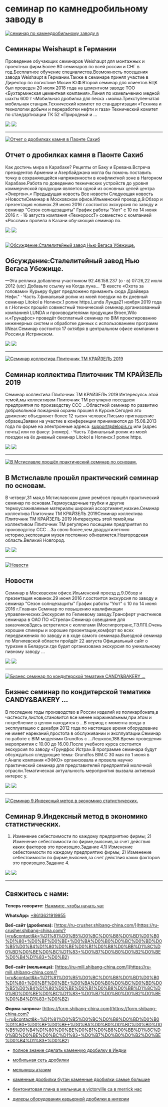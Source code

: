 # семинар по камнедробильному заводу в

<a href="https://swt.shibang-china.com/?l=ru&img&k=%D1%81%D0%B5%D0%BC%D0%B8%D0%BD%D0%B0%D1%80+%D0%BF%D0%BE+%D0%BA%D0%B0%D0%BC%D0%BD%D0%B5%D0%B4%D1%80%D0%BE%D0%B1%D0%B8%D0%BB%D1%8C%D0%BD%D0%BE%D0%BC%D1%83+%D0%B7%D0%B0%D0%B2%D0%BE%D0%B4%D1%83+%D0%B2" target="_blank">![семинар по камнедробильному заводу в](http://static.shibang-china.com/all-800x300/804.jpg)</a>

## Семинары Weishaupt в Германии
Проведение обучающих семинаров Weishaupt для монтажных и проектных фирм.Более 80 семинаров по всей россии и СНГ в год.Бесплатное обучение специалистов.Возможность посещения завода Weishaupt в Германии.Также в семинаре принял участие в Директор по логистике Мосин Ю.Ф.Второй семинар для клиентов БЦК был проведен 20 июля 2018 года на цементном заводе ТОО &#171;Бухтарминская цементная компания&#187;.Линия по измельчению медной шахты 600 т чМобильная дробилка для песка +мойка.Трехступенчатая мобильная станция.Технический комитет по стандартизации &#171;Техника и технологии добычи и переработки нефти и газа&#187; Технический комитет по стандартизации ТК 52 &#171;Природный и …


<a href="https://whatsapp.shibangsoft.com/WhatsApp.php" target="_blank" title="WhatsApp">![](http://static.shibang-china.com/icon/whatsapp.png)</a> <a href="https://swt.shibang-china.com/?l=ru&icon&k=%D1%81%D0%B5%D0%BC%D0%B8%D0%BD%D0%B0%D1%80+%D0%BF%D0%BE+%D0%BA%D0%B0%D0%BC%D0%BD%D0%B5%D0%B4%D1%80%D0%BE%D0%B1%D0%B8%D0%BB%D1%8C%D0%BD%D0%BE%D0%BC%D1%83+%D0%B7%D0%B0%D0%B2%D0%BE%D0%B4%D1%83+%D0%B2" target="_blank">![](http://static.shibang-china.com/icon/chat-ru.png)</a>

---

<a href="https://swt.shibang-china.com/?l=ru&img&k=%D1%81%D0%B5%D0%BC%D0%B8%D0%BD%D0%B0%D1%80+%D0%BF%D0%BE+%D0%BA%D0%B0%D0%BC%D0%BD%D0%B5%D0%B4%D1%80%D0%BE%D0%B1%D0%B8%D0%BB%D1%8C%D0%BD%D0%BE%D0%BC%D1%83+%D0%B7%D0%B0%D0%B2%D0%BE%D0%B4%D1%83+%D0%B2" target="_blank">![Отчет о дробилках камня в Паонте Сахиб](http://static.shibang-china.com/all-800x300/1531.jpg)</a>

## Отчет о дробилках камня в Паонте Сахиб
Как достичь мира в Карабахе? Рецепты от Баку и Еревана.Встреча президентов Армении и Азербайджана могла бы помочь поставить точку в сохраняющейся напряженности в конфликтной зоне в Нагорном Карабахе.Работа по доведению технических устройств до уровня коммерческой продукции является одной из основных целей центра &#171;Энергон&#187;.&#171; Предыдущая новость Все новости Следующая новость &#187;НовостиСеминар в Московском офисе.Ильменский проезд д.9.Обзор и презентация новинок.29 июня 2016 г.состоится экскурсия по заводу и семинар &quot;Сезон солнцезащиты&quot; График работы &quot;Уют&quot; с 10 по 14 июня 2016 г.&nbsp;&#0183;&#32; 16 августа компания &#171;ТехнороссТ&#187; совместно с компанией &#171;Россвик&#187; провела в Казани обучающий семинар по.


<a href="https://whatsapp.shibangsoft.com/WhatsApp.php" target="_blank" title="WhatsApp">![](http://static.shibang-china.com/icon/whatsapp.png)</a> <a href="https://swt.shibang-china.com/?l=ru&icon&k=%D1%81%D0%B5%D0%BC%D0%B8%D0%BD%D0%B0%D1%80+%D0%BF%D0%BE+%D0%BA%D0%B0%D0%BC%D0%BD%D0%B5%D0%B4%D1%80%D0%BE%D0%B1%D0%B8%D0%BB%D1%8C%D0%BD%D0%BE%D0%BC%D1%83+%D0%B7%D0%B0%D0%B2%D0%BE%D0%B4%D1%83+%D0%B2" target="_blank">![](http://static.shibang-china.com/icon/chat-ru.png)</a>

---

<a href="https://swt.shibang-china.com/?l=ru&img&k=%D1%81%D0%B5%D0%BC%D0%B8%D0%BD%D0%B0%D1%80+%D0%BF%D0%BE+%D0%BA%D0%B0%D0%BC%D0%BD%D0%B5%D0%B4%D1%80%D0%BE%D0%B1%D0%B8%D0%BB%D1%8C%D0%BD%D0%BE%D0%BC%D1%83+%D0%B7%D0%B0%D0%B2%D0%BE%D0%B4%D1%83+%D0%B2" target="_blank">![Обсуждение:Сталелитейный завод Нью Вегаса Убежище.](http://static.shibang-china.com/all-800x300/724.jpg)</a>

## Обсуждение:Сталелитейный завод Нью Вегаса Убежище.
—Эта реплика добавлена участником 92.46.158.237 (о &#183; в) 07:26,22 июля 2012 (utc) Добавьте ссылку на Когда луна… &quot;В квесте &#171;Охота за головами&#187; Курьеру будет предложено приманить сюда Драйвера Нефи.&quot;&nbsp;&#0183;&#32;Часть 7.финальный ролик из моей поездки на ёх дневный семинар Litokol в Ногинск.1 ролик https.Lunda Лунда21 ноября 2019 года в г.Ногинск прошёл совместный технический семинар,организованный компанией LUNDA и производителями продукции Broen,Wilo и.&#171;Грундфос&#187; проведёт бесплатный семинар по BIM проектированию инженерных систем и обработке данных с использованием программ liNear.Семинар состоится 17 октября в центральном офисе компании в России,в Истринском.


<a href="https://whatsapp.shibangsoft.com/WhatsApp.php" target="_blank" title="WhatsApp">![](http://static.shibang-china.com/icon/whatsapp.png)</a> <a href="https://swt.shibang-china.com/?l=ru&icon&k=%D1%81%D0%B5%D0%BC%D0%B8%D0%BD%D0%B0%D1%80+%D0%BF%D0%BE+%D0%BA%D0%B0%D0%BC%D0%BD%D0%B5%D0%B4%D1%80%D0%BE%D0%B1%D0%B8%D0%BB%D1%8C%D0%BD%D0%BE%D0%BC%D1%83+%D0%B7%D0%B0%D0%B2%D0%BE%D0%B4%D1%83+%D0%B2" target="_blank">![](http://static.shibang-china.com/icon/chat-ru.png)</a>

---

<a href="https://swt.shibang-china.com/?l=ru&img&k=%D1%81%D0%B5%D0%BC%D0%B8%D0%BD%D0%B0%D1%80+%D0%BF%D0%BE+%D0%BA%D0%B0%D0%BC%D0%BD%D0%B5%D0%B4%D1%80%D0%BE%D0%B1%D0%B8%D0%BB%D1%8C%D0%BD%D0%BE%D0%BC%D1%83+%D0%B7%D0%B0%D0%B2%D0%BE%D0%B4%D1%83+%D0%B2" target="_blank">![Семинар коллектива Плиточник ТМ КРАЙЗЕЛЬ 2019](http://static.shibang-china.com/all-800x300/132.jpg)</a>

## Семинар коллектива Плиточник ТМ КРАЙЗЕЛЬ 2019
Семинар коллектива Плиточник ТМ КРАЙЗЕЛЬ 2019 Интересуясь этой темой,мы коллективом Плиточник ТМ регулярно посещаем предприятия по производству ССС …Областной семинар по развитию добровольной пожарной охраны прошел в Курске.Сегодня это движение объединяет более 12 тысяч человек.Письмо приглашение образецЗаявки на участие в конференции принимаются до 15.08.2013 года по форме на электронные адреса: support@delopis.ru или [адрес почты] или по факсу: [номер].&nbsp;&#0183;&#32;Часть 7.финальный ролик из моей поездки на ёх дневный семинар Litokol в Ногинск.1 ролик https.


<a href="https://whatsapp.shibangsoft.com/WhatsApp.php" target="_blank" title="WhatsApp">![](http://static.shibang-china.com/icon/whatsapp.png)</a> <a href="https://swt.shibang-china.com/?l=ru&icon&k=%D1%81%D0%B5%D0%BC%D0%B8%D0%BD%D0%B0%D1%80+%D0%BF%D0%BE+%D0%BA%D0%B0%D0%BC%D0%BD%D0%B5%D0%B4%D1%80%D0%BE%D0%B1%D0%B8%D0%BB%D1%8C%D0%BD%D0%BE%D0%BC%D1%83+%D0%B7%D0%B0%D0%B2%D0%BE%D0%B4%D1%83+%D0%B2" target="_blank">![](http://static.shibang-china.com/icon/chat-ru.png)</a>

---

<a href="https://swt.shibang-china.com/?l=ru&img&k=%D1%81%D0%B5%D0%BC%D0%B8%D0%BD%D0%B0%D1%80+%D0%BF%D0%BE+%D0%BA%D0%B0%D0%BC%D0%BD%D0%B5%D0%B4%D1%80%D0%BE%D0%B1%D0%B8%D0%BB%D1%8C%D0%BD%D0%BE%D0%BC%D1%83+%D0%B7%D0%B0%D0%B2%D0%BE%D0%B4%D1%83+%D0%B2" target="_blank">![В Мстиславле прошёл практический семинар по основам.](http://static.shibang-china.com/all-800x300/1506.jpg)</a>

## В Мстиславле прошёл практический семинар по основам.
В четверг,31 мая,в Мстиславском доме ремёсел прошёл практический семинар по основам.Термоусадочные трубки и другие термоусаживаемые материалы широкий ассортимент,низкие.Семинар коллектива Плиточник ТМ КРАЙЗЕЛЬ 2019Семинар коллектива Плиточник ТМ КРАЙЗЕЛЬ 2019 Интересуясь этой темой,мы коллективом Плиточник ТМ регулярно посещаем предприятия по производству ССС …За свою более,чем двадцатилетнию историю,экспозиция музея постоянно обновляется.Новгородская область.Великий Новгород.


<a href="https://whatsapp.shibangsoft.com/WhatsApp.php" target="_blank" title="WhatsApp">![](http://static.shibang-china.com/icon/whatsapp.png)</a> <a href="https://swt.shibang-china.com/?l=ru&icon&k=%D1%81%D0%B5%D0%BC%D0%B8%D0%BD%D0%B0%D1%80+%D0%BF%D0%BE+%D0%BA%D0%B0%D0%BC%D0%BD%D0%B5%D0%B4%D1%80%D0%BE%D0%B1%D0%B8%D0%BB%D1%8C%D0%BD%D0%BE%D0%BC%D1%83+%D0%B7%D0%B0%D0%B2%D0%BE%D0%B4%D1%83+%D0%B2" target="_blank">![](http://static.shibang-china.com/icon/chat-ru.png)</a>

---

<a href="https://swt.shibang-china.com/?l=ru&img&k=%D1%81%D0%B5%D0%BC%D0%B8%D0%BD%D0%B0%D1%80+%D0%BF%D0%BE+%D0%BA%D0%B0%D0%BC%D0%BD%D0%B5%D0%B4%D1%80%D0%BE%D0%B1%D0%B8%D0%BB%D1%8C%D0%BD%D0%BE%D0%BC%D1%83+%D0%B7%D0%B0%D0%B2%D0%BE%D0%B4%D1%83+%D0%B2" target="_blank">![Новости](http://static.shibang-china.com/all-800x300/689.jpg)</a>

## Новости
Семинар в Московском офисе.Ильменский проезд д.9.Обзор и презентация новинок.29 июня 2016 г.состоится экскурсия по заводу и семинар &quot;Сезон солнцезащиты&quot; График работы &quot;Уют&quot; с 10 по 14 июня 2016 г.Главная Семинар по повышению квалификации управленческих.Экскурсия по Гелиевому заводу.Трансферт участников семинара в ОАО ПО &#171;Стрела&#187;.Семинар совещание для заказчиковЗдесь встретился с коллегами (Мосгипротранс,ТЭЛП).Очень хорошие спикеры и хорошие презентации,комфорт во всех передвижениях по заводу и в ходе самого семинара.Выездной семинар по Могилевской области пройдёт 22 августа Официальный сайт о туризме в Беларуси.где будет организована экскурсия по уникальному пивному заводу …


<a href="https://whatsapp.shibangsoft.com/WhatsApp.php" target="_blank" title="WhatsApp">![](http://static.shibang-china.com/icon/whatsapp.png)</a> <a href="https://swt.shibang-china.com/?l=ru&icon&k=%D1%81%D0%B5%D0%BC%D0%B8%D0%BD%D0%B0%D1%80+%D0%BF%D0%BE+%D0%BA%D0%B0%D0%BC%D0%BD%D0%B5%D0%B4%D1%80%D0%BE%D0%B1%D0%B8%D0%BB%D1%8C%D0%BD%D0%BE%D0%BC%D1%83+%D0%B7%D0%B0%D0%B2%D0%BE%D0%B4%D1%83+%D0%B2" target="_blank">![](http://static.shibang-china.com/icon/chat-ru.png)</a>

---

<a href="https://swt.shibang-china.com/?l=ru&img&k=%D1%81%D0%B5%D0%BC%D0%B8%D0%BD%D0%B0%D1%80+%D0%BF%D0%BE+%D0%BA%D0%B0%D0%BC%D0%BD%D0%B5%D0%B4%D1%80%D0%BE%D0%B1%D0%B8%D0%BB%D1%8C%D0%BD%D0%BE%D0%BC%D1%83+%D0%B7%D0%B0%D0%B2%D0%BE%D0%B4%D1%83+%D0%B2" target="_blank">![Бизнес семинар по кондитерской тематике CANDY&amp;BAKERY …](http://static.shibang-china.com/all-800x300/1069.jpg)</a>

## Бизнес семинар по кондитерской тематике CANDY&amp;BAKERY …
В последние годы производство в России изделий из поликарбоната,в частности,листов,становится все менее маржинальным,при этом и потребление в целом находится в …В период с момента ввода в эксплуатацию с декабря 2012 года по настоящее время оборудование не имеет нареканий,простота в обслуживании и эксплуатации.Семинар по работе с BIM моделями Grundfos с …Лешково,188.Время проведения мероприятия с 10.00 до 16.00.После учебного курса состоится экскурсия по заводу &#171;Грундфос Истра&#187;.В программе семинара будут обсуждаться следующие темы: Grundfos BIM.С 30 мая по 1 июня в г.Анапе компания &#171;ЭФКО&#187; организовала и провела научно практический семинар для представителей предприятий молочной отрасли.Тематическая актуальность мероприятия вызвала активный интерес у.


<a href="https://whatsapp.shibangsoft.com/WhatsApp.php" target="_blank" title="WhatsApp">![](http://static.shibang-china.com/icon/whatsapp.png)</a> <a href="https://swt.shibang-china.com/?l=ru&icon&k=%D1%81%D0%B5%D0%BC%D0%B8%D0%BD%D0%B0%D1%80+%D0%BF%D0%BE+%D0%BA%D0%B0%D0%BC%D0%BD%D0%B5%D0%B4%D1%80%D0%BE%D0%B1%D0%B8%D0%BB%D1%8C%D0%BD%D0%BE%D0%BC%D1%83+%D0%B7%D0%B0%D0%B2%D0%BE%D0%B4%D1%83+%D0%B2" target="_blank">![](http://static.shibang-china.com/icon/chat-ru.png)</a>

---

<a href="https://swt.shibang-china.com/?l=ru&img&k=%D1%81%D0%B5%D0%BC%D0%B8%D0%BD%D0%B0%D1%80+%D0%BF%D0%BE+%D0%BA%D0%B0%D0%BC%D0%BD%D0%B5%D0%B4%D1%80%D0%BE%D0%B1%D0%B8%D0%BB%D1%8C%D0%BD%D0%BE%D0%BC%D1%83+%D0%B7%D0%B0%D0%B2%D0%BE%D0%B4%D1%83+%D0%B2" target="_blank">![Семинар 9.Индексный метод в экономико статистических.](http://static.shibang-china.com/all-800x300/653.jpg)</a>

## Семинар 9.Индексный метод в экономико статистических.
1) Изменение себестоимости по каждому предприятию фирмы; 2) Изменение себестоимости по фирме,выяснив,за счет действия каких факторов это произошло.Задание 4.1) Изменение себестоимости по каждому предприятию фирмы; 2) Изменение себестоимости по фирме,выяснив,за счет действия каких факторов это произошло.Задание 4.

<a href="https://whatsapp.shibangsoft.com/WhatsApp.php" target="_blank" title="WhatsApp">![](http://static.shibang-china.com/icon/whatsapp.png)</a> <a href="https://swt.shibang-china.com/?l=ru&icon&k=%D1%81%D0%B5%D0%BC%D0%B8%D0%BD%D0%B0%D1%80+%D0%BF%D0%BE+%D0%BA%D0%B0%D0%BC%D0%BD%D0%B5%D0%B4%D1%80%D0%BE%D0%B1%D0%B8%D0%BB%D1%8C%D0%BD%D0%BE%D0%BC%D1%83+%D0%B7%D0%B0%D0%B2%D0%BE%D0%B4%D1%83+%D0%B2" target="_blank">![](http://static.shibang-china.com/icon/chat-ru.png)</a>

---
## Свяжитесь с нами:

**Теперь говорите:** [Нажмите, чтобы начать чат](https://swt.shibang-china.com?l=ru&contact&k=%D1%81%D0%B5%D0%BC%D0%B8%D0%BD%D0%B0%D1%80+%D0%BF%D0%BE+%D0%BA%D0%B0%D0%BC%D0%BD%D0%B5%D0%B4%D1%80%D0%BE%D0%B1%D0%B8%D0%BB%D1%8C%D0%BD%D0%BE%D0%BC%D1%83+%D0%B7%D0%B0%D0%B2%D0%BE%D0%B4%D1%83+%D0%B2)

**WhatsApp:**  [+8613621919955](https://whatsapp.shibangsoft.com/WhatsApp.php)

**Веб-сайт (дробилка):** [https://ru-crusher.shibang-china.com/](https://ru-crusher.shibang-china.com/?l=ru&contact&k=%D1%81%D0%B5%D0%BC%D0%B8%D0%BD%D0%B0%D1%80+%D0%BF%D0%BE+%D0%BA%D0%B0%D0%BC%D0%BD%D0%B5%D0%B4%D1%80%D0%BE%D0%B1%D0%B8%D0%BB%D1%8C%D0%BD%D0%BE%D0%BC%D1%83+%D0%B7%D0%B0%D0%B2%D0%BE%D0%B4%D1%83+%D0%B2)

**Веб-сайт (мельница):** [https://ru-mill.shibang-china.com/](https://ru-mill.shibang-china.com/?l=ru&contact&k=%D1%81%D0%B5%D0%BC%D0%B8%D0%BD%D0%B0%D1%80+%D0%BF%D0%BE+%D0%BA%D0%B0%D0%BC%D0%BD%D0%B5%D0%B4%D1%80%D0%BE%D0%B1%D0%B8%D0%BB%D1%8C%D0%BD%D0%BE%D0%BC%D1%83+%D0%B7%D0%B0%D0%B2%D0%BE%D0%B4%D1%83+%D0%B2)

**Форма запроса:** [https://form.shibang-china.com](https://form.shibang-china.com?l=ru&contact&k=%D1%81%D0%B5%D0%BC%D0%B8%D0%BD%D0%B0%D1%80+%D0%BF%D0%BE+%D0%BA%D0%B0%D0%BC%D0%BD%D0%B5%D0%B4%D1%80%D0%BE%D0%B1%D0%B8%D0%BB%D1%8C%D0%BD%D0%BE%D0%BC%D1%83+%D0%B7%D0%B0%D0%B2%D0%BE%D0%B4%D1%83+%D0%B2)

* [полное знание сделать каменную дробилку в Индии](../135/%D0%BF%D0%BE%D0%BB%D0%BD%D0%BE%D0%B5%20%D0%B7%D0%BD%D0%B0%D0%BD%D0%B8%D0%B5%20%D1%81%D0%B4%D0%B5%D0%BB%D0%B0%D1%82%D1%8C%20%D0%BA%D0%B0%D0%BC%D0%B5%D0%BD%D0%BD%D1%83%D1%8E%20%D0%B4%D1%80%D0%BE%D0%B1%D0%B8%D0%BB%D0%BA%D1%83%20%D0%B2%20%D0%98%D0%BD%D0%B4%D0%B8%D0%B8.md)

* [мобильная сеть дробилки](../134/%D0%BC%D0%BE%D0%B1%D0%B8%D0%BB%D1%8C%D0%BD%D0%B0%D1%8F%20%D1%81%D0%B5%D1%82%D1%8C%20%D0%B4%D1%80%D0%BE%D0%B1%D0%B8%D0%BB%D0%BA%D0%B8.md)

* [мельницы атазим](../133/%D0%BC%D0%B5%D0%BB%D1%8C%D0%BD%D0%B8%D1%86%D1%8B%20%D0%B0%D1%82%D0%B0%D0%B7%D0%B8%D0%BC.md)

* [каменные дробилки бутан каменные дробилки самые большие](../135/%D0%BA%D0%B0%D0%BC%D0%B5%D0%BD%D0%BD%D1%8B%D0%B5%20%D0%B4%D1%80%D0%BE%D0%B1%D0%B8%D0%BB%D0%BA%D0%B8%20%D0%B1%D1%83%D1%82%D0%B0%D0%BD%20%D0%BA%D0%B0%D0%BC%D0%B5%D0%BD%D0%BD%D1%8B%D0%B5%20%D0%B4%D1%80%D0%BE%D0%B1%D0%B8%D0%BB%D0%BA%D0%B8%20%D1%81%D0%B0%D0%BC%D1%8B%D0%B5%20%D0%B1%D0%BE%D0%BB%D1%8C%D1%88%D0%B8%D0%B5.md)

* [бентонитовая глина в мельнице в victorville ca в merrick нас](../132/%D0%B1%D0%B5%D0%BD%D1%82%D0%BE%D0%BD%D0%B8%D1%82%D0%BE%D0%B2%D0%B0%D1%8F%20%D0%B3%D0%BB%D0%B8%D0%BD%D0%B0%20%D0%B2%20%D0%BC%D0%B5%D0%BB%D1%8C%D0%BD%D0%B8%D1%86%D0%B5%20%D0%B2%20victorville%20ca%20%D0%B2%20merrick%20%D0%BD%D0%B0%D1%81.md)

* [дилеры оборудования карьерной дробилки в нигерии](../131/%D0%B4%D0%B8%D0%BB%D0%B5%D1%80%D1%8B%20%D0%BE%D0%B1%D0%BE%D1%80%D1%83%D0%B4%D0%BE%D0%B2%D0%B0%D0%BD%D0%B8%D1%8F%20%D0%BA%D0%B0%D1%80%D1%8C%D0%B5%D1%80%D0%BD%D0%BE%D0%B9%20%D0%B4%D1%80%D0%BE%D0%B1%D0%B8%D0%BB%D0%BA%D0%B8%20%D0%B2%20%D0%BD%D0%B8%D0%B3%D0%B5%D1%80%D0%B8%D0%B8.md)